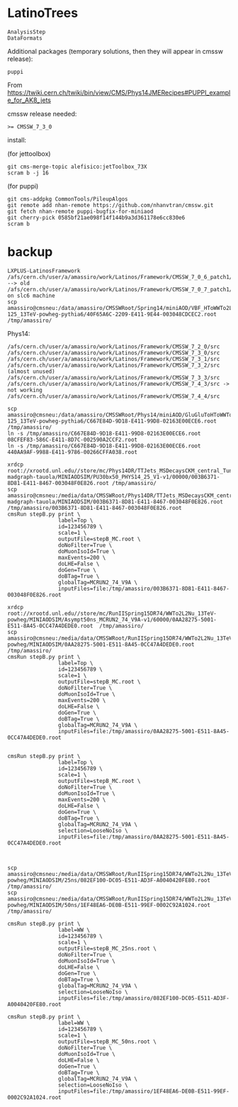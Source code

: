 LatinoTrees
===========

    AnalysisStep
    DataFormats



    
    
    
Additional packages (temporary solutions, then they will appear in cmssw release):

~~~
puppi
~~~

From
    https://twiki.cern.ch/twiki/bin/view/CMS/Phys14JMERecipes#PUPPI_example_for_AK8_jets
    
cmssw release needed:

    >= CMSSW_7_3_0

install:

(for jettoolbox)

    git cms-merge-topic alefisico:jetToolbox_73X
    scram b -j 16

(for puppi)
    
    git cms-addpkg CommonTools/PileupAlgos
    git remote add nhan-remote https://github.com/nhanvtran/cmssw.git
    git fetch nhan-remote puppi-bugfix-for-miniaod
    git cherry-pick 0585bf21ae098f14f144b9a3d361178e6cc830e6
    scram b

    
    
backup
====

    LXPLUS-LatinosFramework
    /afs/cern.ch/user/a/amassiro/work/Latinos/Framework/CMSSW_7_0_6_patch1/src/  --> old
    /afs/cern.ch/user/a/amassiro/work/Latinos/Framework/CMSSW_7_0_7_patch1/src/
    on slc6 machine
    scp amassiro@cmsneu:/data/amassiro/CMSSWRoot/Spring14/miniAOD/VBF_HToWWTo2LAndTau2Nu_M-125_13TeV-powheg-pythia6/40F65A6C-2209-E411-9E44-003048CDCEC2.root /tmp/amassiro/


Phys14:

    /afs/cern.ch/user/a/amassiro/work/Latinos/Framework/CMSSW_7_2_0/src
    /afs/cern.ch/user/a/amassiro/work/Latinos/Framework/CMSSW_7_3_0/src
    /afs/cern.ch/user/a/amassiro/work/Latinos/Framework/CMSSW_7_3_1/src
    /afs/cern.ch/user/a/amassiro/work/Latinos/Framework/CMSSW_7_3_2/src (almost unused)
    /afs/cern.ch/user/a/amassiro/work/Latinos/Framework/CMSSW_7_3_3/src
    /afs/cern.ch/user/a/amassiro/work/Latinos/Framework/CMSSW_7_4_3/src -> not working
    /afs/cern.ch/user/a/amassiro/work/Latinos/Framework/CMSSW_7_4_4/src

    scp amassiro@cmsneu:/data/amassiro/CMSSWRoot/Phys14/miniAOD/GluGluToHToWWTo2LAndTau2Nu_M-125_13TeV-powheg-pythia6/C667E84D-9D18-E411-99D8-02163E00ECE6.root  /tmp/amassiro/
    ln -s /tmp/amassiro/C667E84D-9D18-E411-99D8-02163E00ECE6.root    08CFEF83-586C-E411-8D7C-002590A2CCF2.root
    ln -s /tmp/amassiro/C667E84D-9D18-E411-99D8-02163E00ECE6.root    440AA9AF-9988-E411-9786-00266CFFA038.root

    xrdcp root://xrootd.unl.edu//store/mc/Phys14DR/TTJets_MSDecaysCKM_central_Tune4C_13TeV-madgraph-tauola/MINIAODSIM/PU30bx50_PHYS14_25_V1-v1/00000/003B6371-8D81-E411-8467-003048F0E826.root /tmp/amassiro/
    scp amassiro@cmsneu:/media/data/CMSSWRoot/Phys14DR/TTJets_MSDecaysCKM_central_Tune4C_13TeV-madgraph-tauola/MINIAODSIM/003B6371-8D81-E411-8467-003048F0E826.root  /tmp/amassiro/003B6371-8D81-E411-8467-003048F0E826.root
    cmsRun stepB.py print \
                    label=Top \
                    id=123456789 \
                    scale=1 \
                    outputFile=stepB_MC.root \
                    doNoFilter=True \
                    doMuonIsoId=True \
                    maxEvents=200 \
                    doLHE=False \
                    doGen=True \
                    doBTag=True \
                    globalTag=MCRUN2_74_V9A \
                    inputFiles=file:/tmp/amassiro/003B6371-8D81-E411-8467-003048F0E826.root

    xrdcp root://xrootd.unl.edu//store/mc/RunIISpring15DR74/WWTo2L2Nu_13TeV-powheg/MINIAODSIM/Asympt50ns_MCRUN2_74_V9A-v1/60000/0AA28275-5001-E511-8A45-0CC47A4DEDE0.root  /tmp/amassiro/
    scp amassiro@cmsneu:/media/data/CMSSWRoot/RunIISpring15DR74/WWTo2L2Nu_13TeV-powheg/MINIAODSIM/0AA28275-5001-E511-8A45-0CC47A4DEDE0.root /tmp/amassiro/
    cmsRun stepB.py print \
                    label=Top \
                    id=123456789 \
                    scale=1 \
                    outputFile=stepB_MC.root \
                    doNoFilter=True \
                    doMuonIsoId=True \
                    maxEvents=200 \
                    doLHE=False \
                    doGen=True \
                    doBTag=True \
                    globalTag=MCRUN2_74_V9A \
                    inputFiles=file:/tmp/amassiro/0AA28275-5001-E511-8A45-0CC47A4DEDE0.root
                    
       
    cmsRun stepB.py print \
                    label=Top \
                    id=123456789 \
                    scale=1 \
                    outputFile=stepB_MC.root \
                    doNoFilter=True \
                    doMuonIsoId=True \
                    maxEvents=200 \
                    doLHE=False \
                    doGen=True \
                    doBTag=True \
                    globalTag=MCRUN2_74_V9A \
                    selection=LooseNoIso \
                    inputFiles=file:/tmp/amassiro/0AA28275-5001-E511-8A45-0CC47A4DEDE0.root
       
       
       
    scp amassiro@cmsneu:/media/data/CMSSWRoot/RunIISpring15DR74/WWTo2L2Nu_13TeV-powheg/MINIAODSIM/25ns/082EF100-DC05-E511-AD3F-A0040420FE80.root /tmp/amassiro/
    scp amassiro@cmsneu:/media/data/CMSSWRoot/RunIISpring15DR74/WWTo2L2Nu_13TeV-powheg/MINIAODSIM/50ns/1EF48EA6-DE0B-E511-99EF-0002C92A1024.root /tmp/amassiro/
       
    cmsRun stepB.py print \
                    label=WW \
                    id=123456789 \
                    scale=1 \
                    outputFile=stepB_MC_25ns.root \
                    doNoFilter=True \
                    doMuonIsoId=True \
                    doLHE=False \
                    doGen=True \
                    doBTag=True \
                    globalTag=MCRUN2_74_V9A \
                    selection=LooseNoIso \
                    inputFiles=file:/tmp/amassiro/082EF100-DC05-E511-AD3F-A0040420FE80.root
    
    cmsRun stepB.py print \
                    label=WW \
                    id=123456789 \
                    scale=1 \
                    outputFile=stepB_MC_50ns.root \
                    doNoFilter=True \
                    doMuonIsoId=True \
                    doLHE=False \
                    doGen=True \
                    doBTag=True \
                    globalTag=MCRUN2_74_V9A \
                    selection=LooseNoIso \
                    inputFiles=file:/tmp/amassiro/1EF48EA6-DE0B-E511-99EF-0002C92A1024.root
    
    
    
